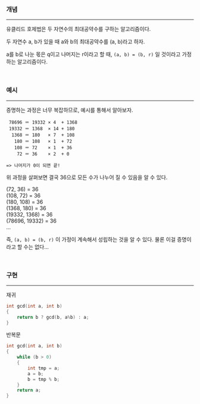 ### 개념
---
유클리드 호제법은 두 자연수의 최대공약수를 구하는 알고리즘이다.

두 자연수 a, b가 있을 때 a와 b의 최대공약수를 (a, b)라고 하자.

a를 b로 나눈 몫은 q이고 나머지는 r이라고 할 때, ```(a, b) = (b, r)``` 일 것이라고 가정하는 알고리즘이다.

<br>

### 예시
---

증명하는 과정은 너무 복잡하므로, 예시를 통해서 알아보자. 

```
 78696 ＝ 19332 × 4  + 1368
 19332 ＝ 1368  × 14 + 180
  1368 ＝ 180   × 7  + 108
   180 ＝ 108   × 1  + 72
   108 ＝ 72    × 1  + 36
    72 ＝ 36    × 2  + 0

=> 나머지가 0이 되면 끝!
```

위 과정을 살펴보면 결국 36으로 모든 수가 나누어 질 수 있음을 알 수 있다.

(72, 36) = 36 <br>
(108, 72) = 36 <br>
(180, 108) = 36 <br>
(1368, 180) = 36 <br>
(19332, 1368) = 36 <br>
(78696, 19332) = 36 <br>
...

즉, ```(a, b) = (b, r)``` 이 가정이 계속해서 성립하는 것을 알 수 있다. 물론 이걸 증명이라고 할 수는 없다...

<br>

### 구현
---
재귀
```cpp
int gcd(int a, int b)
{
    return b ? gcd(b, a%b) : a;
}
```
반복문
```cpp
int gcd(int a, int b)
{
    while (b > 0)
    {
        int tmp = a;
        a = b;
        b = tmp % b;
    }
    return a;
}
```